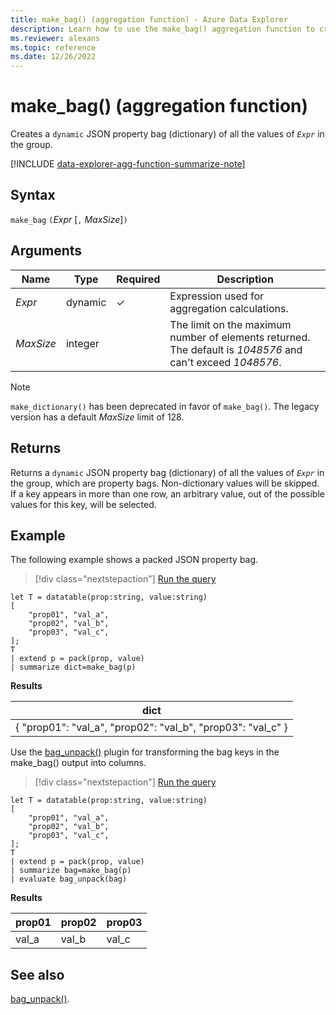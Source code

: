 ```yaml
---
title: make_bag() (aggregation function) - Azure Data Explorer
description: Learn how to use the make_bag() aggregation function to create a dynamic JSON property bag.
ms.reviewer: alexans
ms.topic: reference
ms.date: 12/26/2022
---
```

# make_bag() (aggregation function)

Creates a `dynamic` JSON property bag (dictionary) of all the values of *`Expr`* in the group.

[!INCLUDE [data-explorer-agg-function-summarize-note](../../includes/data-explorer-agg-function-summarize-note.md)]

## Syntax

 `make_bag` `(`*Expr* [`,` *MaxSize*]`)`

## Arguments

| Name | Type | Required | Description |
|--|--|--|--|
| *Expr* | dynamic | &check; | Expression used for aggregation calculations. |
| *MaxSize* | integer |  | The limit on the maximum number of elements returned. The default is *1048576* and can't exceed *1048576*. |

> [!NOTE]
> `make_dictionary()` has been deprecated in favor of `make_bag()`. The legacy version has a default *MaxSize* limit of 128.

## Returns

Returns a `dynamic` JSON property bag (dictionary) of all the values of *`Expr`* in the group, which are property bags.
Non-dictionary values will be skipped.
If a key appears in more than one row, an arbitrary value, out of the possible values for this key, will be selected.

## Example

The following example shows a packed JSON property bag.

> [!div class="nextstepaction"]
> <a href="https://dataexplorer.azure.com/clusters/help/databases/Samples?query=H4sIAAAAAAAAA8tJLVEIUbBVSEksAcKknFSNgqL8AqvikqLMvHQdhbLEnNJUKE+TK5pLAQiUQCoMDJV0FJSA0vGJSjpIwkYw4SQUYWOYcDJQONaaK4SrRiG1oiQ1L0WhAGh7QWJyNthiqI2aQOni0tzcxKLMqlSFlMzkEtvcxOzU+KTEdI0CTQBPpqLVtAAAAA==" target="_blank">Run the query</a>

```kusto
let T = datatable(prop:string, value:string)
[
    "prop01", "val_a",
    "prop02", "val_b",
    "prop03", "val_c",
];
T
| extend p = pack(prop, value)
| summarize dict=make_bag(p)
```

**Results**

|dict|
|----|
|{ "prop01": "val_a", "prop02": "val_b", "prop03": "val_c" } |

Use the [bag_unpack()](bag-unpackplugin.md) plugin for transforming the bag keys in the make_bag() output into columns.

> [!div class="nextstepaction"]
> <a href="https://dataexplorer.azure.com/clusters/help/databases/Samples?query=H4sIAAAAAAAAA1WNvQrDMAyEdz+F8BSDh/5sLXmLbKUYOREhxHZNYpdS+vCVTQKttJy+O3GOEnTQwoCJ1zpq4vKIlzUtUxg1PNFl2i4lbgJ4ZEkcjlKDZNug1D/4tGP7h8877hnfr6ITH6BXojBA5PaI/VyLt0bF9pq9x2V6E1gcW48zGRZNLB6VFKZqmRzqO0v1BTGl9vXOAAAA" target="_blank">Run the query</a>

```kusto
let T = datatable(prop:string, value:string)
[
    "prop01", "val_a",
    "prop02", "val_b",
    "prop03", "val_c",
];
T
| extend p = pack(prop, value)
| summarize bag=make_bag(p)
| evaluate bag_unpack(bag)
```

**Results**

|prop01|prop02|prop03|
|---|---|---|
|val_a|val_b|val_c|

## See also

[bag_unpack()](bag-unpackplugin.md).
